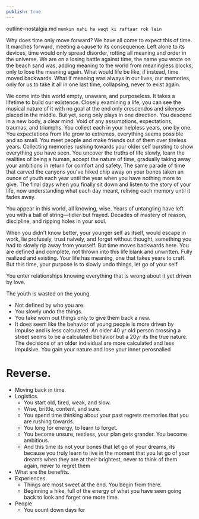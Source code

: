 ```yaml
---
publish: true
---
```

outline-nostalgia.md
`mumkin nahi ha waqt ki raftaar rok lein `

Why does time only move forward? We have all come to expect this of time. It marches forward, meeting a cause to its consequence. Left alone to its devices, time would only spread disorder, rotting all meaning and order in the universe. We are on a losing battle against time, the name you wrote on the beach sand was, adding meaning to the world from meaningless blocks, only to lose the meaning again. What would life be like, if instead, time moved backwards. What if meaning was always in our lives, our memories, only for us to take it all in one last time, collapsing, never to exist again.

We come into this world empty, unaware, and purposeless. It takes a lifetime to build our existence. Closely examining a life, you can see the musical nature of it with no goal at the end only crescendos and silences placed in the middle. But yet, song only plays in one direction. You descend in a new body, a clear mind. Void of any assumptions, expectations, traumas, and triumphs. You collect each in your helpless years, one by one. You expectations from life grow to extremes, everything seems possible and so small. You meet people and make friends out of them over tireless years. Collecting memories rushing towards your older self bursting to show everything you have seen. You uncover the truths of life slowly, learn the realities of being a human, accept the nature of time, gradually taking away your ambitions in return for comfort and safety. The same parade of time that carved the canyons you've hiked chip away on your bones taken an ounce of youth each year until the year when you have nothing more to give. The final days when you finally sit down and listen to the story of your life, now understanding what each day meant, reliving each memory until it fades away. 

You appear in this world, all knowing, wise. Years of untangling have left you with a ball of string—tidier but frayed. Decades of mastery of reason, discipline, and ripping holes in your soul. 

When you didn't know better, your younger self as itself, would escape in work, lie profusely, trust naively, and forget without thought, something you had to slowly rip away from yourself. But time moves backwards here. You are defined and complete, not thrown into this life blank and unwritten. Fully realized and existing. Your life has meaning, one that takes years to craft. But this time, your purpose is to slowly undo things, let go of your self. 

You enter relationships knowing everything that is wrong about it yet driven by love. 

The youth is wasted on the young. 
- Not defined by who you are.
- You slowly undo the things.
- You take worn out things only to give them back a new.
- It does seem like the behavior of young people is more driven by impulse and is less calculated. An older 40 yr old person crossing a street seems to be a calculated behavior but a 20yr its the true nature. The decisions of an older individual are more calculated and less impulsive. You gain your nature and lose your inner perosnalied
# Reverse.
- Moving back in time. 
- Logistics. 
	- You start old, tired, weak, and slow.
	- Wise, brittle, content, and sure.
	- You spend time thinking about your past regrets memories that you are rushing towards. 
	- You long for energy, to learn to forget.
	- You become unsure, restless, your plan gets grander. You become ambitious. 
	- And this time its not your bones that let go of your dreams, its because you truly learn to live in the moment that you let go of your dreams when they are at their brightest, never to think of them again, never to regret them
- What are the benefits. 
- Experiences. 
	- Things are most sweet at the end. You begin from there. 
	- Beginning a hike, full of the energy of what you have seen going back to look and forget one more time.
- People
	- You count down days for 

